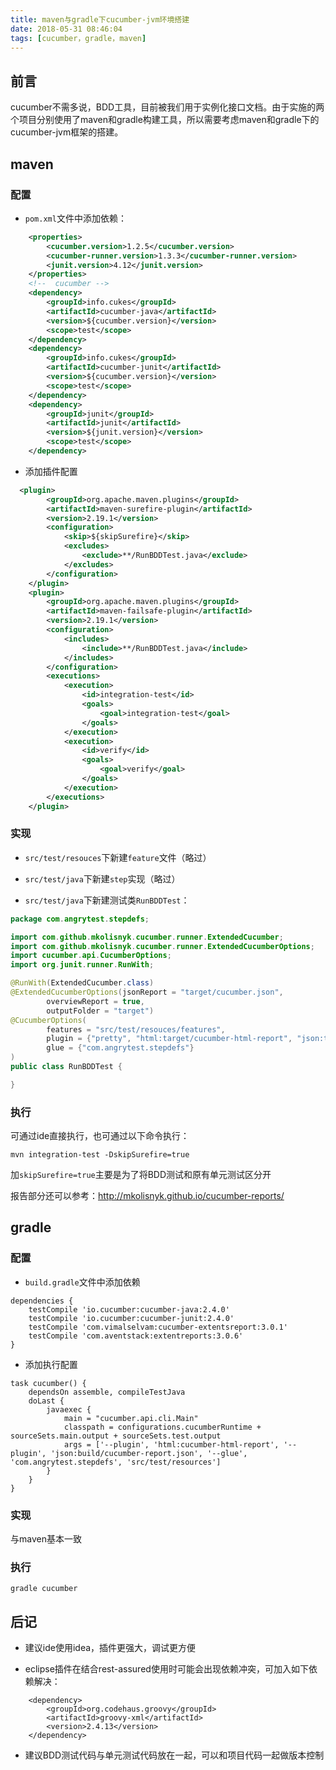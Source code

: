 ```yaml
---
title: maven与gradle下cucumber-jvm环境搭建
date: 2018-05-31 08:46:04
tags: [cucumber，gradle，maven]
---
```


## 前言

cucumber不需多说，BDD工具，目前被我们用于实例化接口文档。由于实施的两个项目分别使用了maven和gradle构建工具，所以需要考虑maven和gradle下的cucumber-jvm框架的搭建。

## maven

### 配置

- `pom.xml`文件中添加依赖：

```xml
    <properties>
        <cucumber.version>1.2.5</cucumber.version>
        <cucumber-runner.version>1.3.3</cucumber-runner.version>
        <junit.version>4.12</junit.version>
    </properties>
    <!--  cucumber -->
    <dependency>
        <groupId>info.cukes</groupId>
        <artifactId>cucumber-java</artifactId>
        <version>${cucumber.version}</version>
        <scope>test</scope>
    </dependency>
    <dependency>
        <groupId>info.cukes</groupId>
        <artifactId>cucumber-junit</artifactId>
        <version>${cucumber.version}</version>
        <scope>test</scope>
    </dependency>
    <dependency>
        <groupId>junit</groupId>
        <artifactId>junit</artifactId>
        <version>${junit.version}</version>
        <scope>test</scope>
    </dependency>
```

- 添加插件配置

```xml
  <plugin>
        <groupId>org.apache.maven.plugins</groupId>
        <artifactId>maven-surefire-plugin</artifactId>
        <version>2.19.1</version>
        <configuration>
            <skip>${skipSurefire}</skip>
            <excludes>
                <exclude>**/RunBDDTest.java</exclude>
            </excludes>
        </configuration>
    </plugin>
    <plugin>
        <groupId>org.apache.maven.plugins</groupId>
        <artifactId>maven-failsafe-plugin</artifactId>
        <version>2.19.1</version>
        <configuration>
            <includes>
                <include>**/RunBDDTest.java</include>
            </includes>
        </configuration>
        <executions>
            <execution>
                <id>integration-test</id>
                <goals>
                    <goal>integration-test</goal>
                </goals>
            </execution>
            <execution>
                <id>verify</id>
                <goals>
                    <goal>verify</goal>
                </goals>
            </execution>
        </executions>
    </plugin>
```
### 实现

- `src/test/resouces`下新建`feature`文件（略过）

- `src/test/java`下新建`step`实现（略过）

- `src/test/java`下新建测试类`RunBDDTest`：

```java
package com.angrytest.stepdefs;

import com.github.mkolisnyk.cucumber.runner.ExtendedCucumber;
import com.github.mkolisnyk.cucumber.runner.ExtendedCucumberOptions;
import cucumber.api.CucumberOptions;
import org.junit.runner.RunWith;

@RunWith(ExtendedCucumber.class)
@ExtendedCucumberOptions(jsonReport = "target/cucumber.json",
        overviewReport = true,
        outputFolder = "target")
@CucumberOptions(
        features = "src/test/resouces/features",
        plugin = {"pretty", "html:target/cucumber-html-report", "json:target/cucumber.json"},
        glue = {"com.angrytest.stepdefs"}
)
public class RunBDDTest {

}
```

### 执行

可通过ide直接执行，也可通过以下命令执行：

```
mvn integration-test -DskipSurefire=true
```

加`skipSurefire=true`主要是为了将BDD测试和原有单元测试区分开

报告部分还可以参考：http://mkolisnyk.github.io/cucumber-reports/

## gradle

### 配置

- `build.gradle`文件中添加依赖

```
dependencies {
    testCompile 'io.cucumber:cucumber-java:2.4.0'
    testCompile 'io.cucumber:cucumber-junit:2.4.0'
    testCompile 'com.vimalselvam:cucumber-extentsreport:3.0.1'
    testCompile 'com.aventstack:extentreports:3.0.6'
}

```

- 添加执行配置

```
task cucumber() {
    dependsOn assemble, compileTestJava
    doLast {
        javaexec {
            main = "cucumber.api.cli.Main"
            classpath = configurations.cucumberRuntime + sourceSets.main.output + sourceSets.test.output
            args = ['--plugin', 'html:cucumber-html-report', '--plugin', 'json:build/cucumber-report.json', '--glue', 'com.angrytest.stepdefs', 'src/test/resources']
        }
    }
}
```
### 实现

与maven基本一致

### 执行

```
gradle cucumber
```
## 后记

- 建议ide使用idea，插件更强大，调试更方便

- eclipse插件在结合rest-assured使用时可能会出现依赖冲突，可加入如下依赖解决：

```
    <dependency>
        <groupId>org.codehaus.groovy</groupId>
        <artifactId>groovy-xml</artifactId>
        <version>2.4.13</version>
    </dependency>
```

- 建议BDD测试代码与单元测试代码放在一起，可以和项目代码一起做版本控制